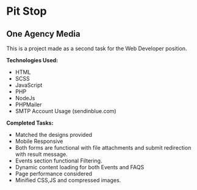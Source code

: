 # Pit Stop

## One Agency Media

This is a project made as a second task for the Web Developer position.

**Technologies Used:**

- HTML
- SCSS
- JavaScript
- PHP
- NodeJs
- PHPMailer
- SMTP Account Usage (sendinblue.com)

**Completed Tasks:**

- Matched the designs provided
- Mobile Responsive
- Both forms are functional with file attachments and submit redirection with result message.
- Events section functional Filtering.
- Dynamic content loading for both Events and FAQS
- Page performance considered
- Minified CSS,JS and compressed images.